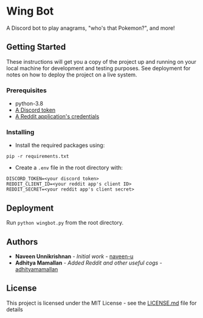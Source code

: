 # Wing Bot

A Discord bot to play anagrams, "who's that Pokemon?", and more!

## Getting Started

These instructions will get you a copy of the project up and running on your local machine for development and testing purposes. See deployment for notes on how to deploy the project on a live system.

### Prerequisites

- python-3.8
- [A Discord token](https://discordpy.readthedocs.io/en/latest/discord.html)
- [A Reddit application's credentials](https://ssl.reddit.com/prefs/apps/)


### Installing

- Install the required packages using:

```
pip -r requirements.txt
```

- Create a `.env` file in the root directory with:
```
DISCORD_TOKEN=<your discord token>
REDDIT_CLIENT_ID=<your reddit app's client ID>
REDDIT_SECRET=<your reddit app's client secret>
``` 

## Deployment

Run `python wingbot.py` from the root directory. 

## Authors

* **Naveen Unnikrishnan** - *Initial work* - [naveen-u](https://github.com/naveen-u)
* **Adhitya Mamallan** - *Added Reddit and other useful cogs* - [adhityamamallan](https://github.com/adhityamamallan)


## License

This project is licensed under the MIT License - see the [LICENSE.md](LICENSE.md) file for details
